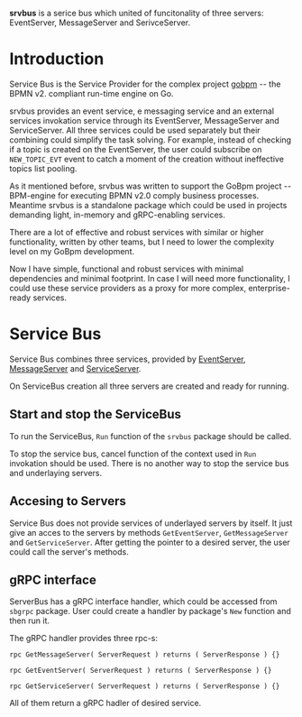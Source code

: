 **srvbus** is a serice bus which united of funcitonality of three servers: EventServer, MessageServer and SerivceServer.

# Introduction

Service Bus is the Service Provider for the complex project [gobpm](https://github.com/dr-dobermann/gobpm) -- the BPMN v2. compliant run-time engine on Go.

srvbus provides an event service, e messaging service and an external services invokation service through its EventServer, MessageServer and ServiceServer. All three services could be used separately but their combining could simplify the task solving. For example, instead of checking if a topic is created on the EventServer, the user could subscribe on `NEW_TOPIC_EVT` event to catch a moment of the creation without ineffective topics list pooling.

As it mentioned before, srvbus was written to support the GoBpm project -- BPM-engine for executing BPMN v2.0 comply business processes. Meantime srvbus is a standalone package which could be used in projects demanding light, in-memory and gRPC-enabling services.

There are a lot of effective and robust services with similar or higher functionality, written by other teams, but I need to lower the complexity level on my GoBpm development. 

Now I have simple, functional and robust services with minimal dependencies and minimal footprint. In case I will need more functionality, I could use these service providers as a proxy for more complex, enterprise-ready services.

# Service Bus

Service Bus combines three services, provided by [EventServer](https://github.com/dr-dobermann/srvbus/tree/master/es), [MessageServer](https://github.com/dr-dobermann/srvbus/tree/master/ms) and [ServiceServer](https://github.com/dr-dobermann/srvbus/tree/master/s2).

On ServiceBus creation all three servers are created and ready for running.

## Start and stop the ServiceBus

To run the ServiceBus, `Run` function of the `srvbus` package should be called.

To stop the service bus, cancel function of the context used in `Run` invokation should be used.
There is no another way to stop the service bus and underlaying servers.

## Accesing to Servers

Service Bus does not provide services of underlayed servers by itself. It just give an acces to the servers by methods `GetEventServer`, `GetMessageServer` and `GetServiceServer`. After getting the pointer to a desired server, the user could call the server's methods.

## gRPC interface

ServerBus has a gRPC interface handler, which could be accessed from `sbgrpc` package. User could create a handler by package's `New` function and then run it.

The gRPC handler provides three rpc-s:

    rpc GetMessageServer( ServerRequest ) returns ( ServerResponse ) {}

    rpc GetEventServer( ServerRequest ) returns ( ServerResponse ) {}

    rpc GetServiceServer( ServerRequest ) returns ( ServerResponse ) {}

All of them return a gRPC hadler of desired service. 

